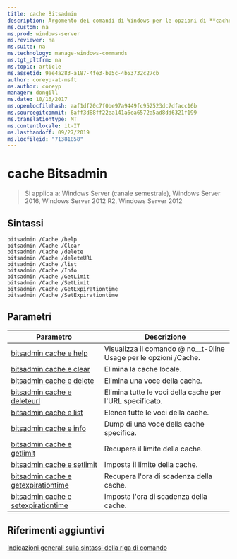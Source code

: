 ```yaml
---
title: cache Bitsadmin
description: Argomento dei comandi di Windows per le opzioni di **cache Bitsadmin** -contiene un elenco delle opzioni/cache Bitsadmin
ms.custom: na
ms.prod: windows-server
ms.reviewer: na
ms.suite: na
ms.technology: manage-windows-commands
ms.tgt_pltfrm: na
ms.topic: article
ms.assetid: 9ae4a283-a187-4fe3-b05c-4b53732c27cb
author: coreyp-at-msft
ms.author: coreyp
manager: dongill
ms.date: 10/16/2017
ms.openlocfilehash: aaf1df20c7f0be97a9449fc952523dc7dfacc16b
ms.sourcegitcommit: 6aff3d88ff22ea141a6ea6572a5ad8dd6321f199
ms.translationtype: MT
ms.contentlocale: it-IT
ms.lasthandoff: 09/27/2019
ms.locfileid: "71381858"
---
```

# <a name="bitsadmin-cache"></a>cache Bitsadmin

>Si applica a: Windows Server (canale semestrale), Windows Server 2016, Windows Server 2012 R2, Windows Server 2012

## <a name="syntax"></a>Sintassi

```
bitsadmin /Cache /help
bitsadmin /Cache /Clear
bitsadmin /Cache /delete
bitsadmin /Cache /deleteURL
bitsadmin /Cache /list
bitsadmin /Cache /Info
bitsadmin /Cache /GetLimit
bitsadmin /Cache /SetLimit
bitsadmin /Cache /GetExpirationtime
bitsadmin /Cache /SetExpirationtime
```

## <a name="parameters"></a>Parametri

|Parametro|Descrizione|
|-------|--------|
|[bitsadmin cache e help](bitsadmin-cache-and-help.md)|Visualizza il comando @ no__t-0line Usage per le opzioni \/Cache.|
|[bitsadmin cache e clear](bitsadmin-cache-clear.md)|Elimina la cache locale.|
|[bitsadmin cache e delete](bitsadmin-cache-and-delete.md)|Elimina una voce della cache.|
|[bitsadmin cache e deleteurl](bitsadmin-cache-and-deleteurl.md)|Elimina tutte le voci della cache per l'URL specificato.|
|[bitsadmin cache e list](bitsadmin-cache-and-list.md)|Elenca tutte le voci della cache.|
|[bitsadmin cache e info](bitsadmin-cache-and-info.md)|Dump di una voce della cache specifica.|
|[bitsadmin cache e getlimit](bitsadmin-cache-and-getlimit.md)|Recupera il limite della cache.|
|[bitsadmin cache e setlimit](bitsadmin-cache-and-setlimit.md)|Imposta il limite della cache.|
|[bitsadmin cache e getexpirationtime](bitsadmin-cache-and-getexpirationtime.md)|Recupera l'ora di scadenza della cache.|
|[bitsadmin cache e setexpirationtime](bitsadmin-cache-and-setexpirationtime.md)|Imposta l'ora di scadenza della cache.|

## <a name="additional-references"></a>Riferimenti aggiuntivi
[Indicazioni generali sulla sintassi della riga di comando](command-line-syntax-key.md)


